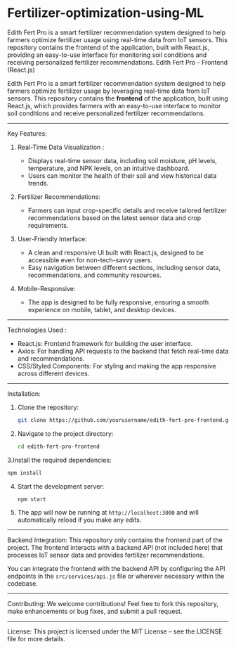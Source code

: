 # Fertilizer-optimization-using-ML
Edith Fert Pro is a smart fertilizer recommendation system designed to help farmers optimize fertilizer usage using real-time data from IoT sensors. This repository contains the frontend of the application, built with React.js, providing an easy-to-use interface for monitoring soil conditions and receiving personalized fertilizer recommendations.
Edith Fert Pro - Frontend (React.js)

Edith Fert Pro is a smart fertilizer recommendation system designed to help farmers optimize fertilizer usage by leveraging real-time data from IoT sensors. This repository contains the **frontend** of the application, built using React.js, which provides farmers with an easy-to-use interface to monitor soil conditions and receive personalized fertilizer recommendations.

---

Key Features:

1. Real-Time Data Visualization :
   - Displays real-time sensor data, including soil moisture, pH levels, temperature, and NPK levels, on an intuitive dashboard.
   - Users can monitor the health of their soil and view historical data trends.

2. Fertilizer Recommendations:
   - Farmers can input crop-specific details and receive tailored fertilizer recommendations based on the latest sensor data and crop requirements.

3. User-Friendly Interface:
   - A clean and responsive UI built with React.js, designed to be accessible even for non-tech-savvy users.
   - Easy navigation between different sections, including sensor data, recommendations, and community resources.

4. Mobile-Responsive:
   - The app is designed to be fully responsive, ensuring a smooth experience on mobile, tablet, and desktop devices.

---

Technologies Used :
- React.js: Frontend framework for building the user interface.
- Axios: For handling API requests to the backend that fetch real-time data and recommendations.
- CSS/Styled Components: For styling and making the app responsive across different devices.
  
---

Installation:

1. Clone the repository:
   ```bash
   git clone https://github.com/yourusername/edith-fert-pro-frontend.git
   ```

2. Navigate to the project directory:
   ```bash
   cd edith-fert-pro-frontend
   ```

3.Install the required dependencies:
   ```bash
   npm install
   ```

4. Start the development server:
   ```bash
   npm start
   ```

5. The app will now be running at `http://localhost:3000` and will automatically reload if you make any edits.

---

Backend Integration:
This repository only contains the frontend part of the project. The frontend interacts with a backend API (not included here) that processes IoT sensor data and provides fertilizer recommendations.

You can integrate the frontend with the backend API by configuring the API endpoints in the `src/services/api.js` file or wherever necessary within the codebase.

---

Contributing:
We welcome contributions! Feel free to fork this repository, make enhancements or bug fixes, and submit a pull request.

---

License:
This project is licensed under the MIT License – see the LICENSE file for more details.
